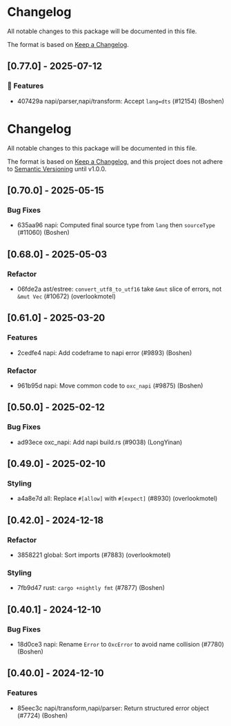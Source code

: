 # Changelog

All notable changes to this package will be documented in this file.

The format is based on [Keep a Changelog](https://keepachangelog.com/en/1.0.0).




## [0.77.0] - 2025-07-12

### 🚀 Features

- 407429a napi/parser,napi/transform: Accept `lang=dts` (#12154) (Boshen)









# Changelog

All notable changes to this package will be documented in this file.

The format is based on [Keep a Changelog](https://keepachangelog.com/en/1.0.0/), and this project does not adhere to [Semantic Versioning](https://semver.org/spec/v2.0.0.html) until v1.0.0.

## [0.70.0] - 2025-05-15

### Bug Fixes

- 635aa96 napi: Computed final source type from `lang` then `sourceType` (#11060) (Boshen)

## [0.68.0] - 2025-05-03

### Refactor

- 06fde2a ast/estree: `convert_utf8_to_utf16` take `&mut` slice of errors, not `&mut Vec` (#10672) (overlookmotel)

## [0.61.0] - 2025-03-20

### Features

- 2cedfe4 napi: Add codeframe to napi error (#9893) (Boshen)

### Refactor

- 961b95d napi: Move common code to `oxc_napi` (#9875) (Boshen)

## [0.50.0] - 2025-02-12

### Bug Fixes

- ad93ece oxc_napi: Add napi build.rs (#9038) (LongYinan)

## [0.49.0] - 2025-02-10

### Styling

- a4a8e7d all: Replace `#[allow]` with `#[expect]` (#8930) (overlookmotel)

## [0.42.0] - 2024-12-18

### Refactor

- 3858221 global: Sort imports (#7883) (overlookmotel)

### Styling

- 7fb9d47 rust: `cargo +nightly fmt` (#7877) (Boshen)

## [0.40.1] - 2024-12-10

### Bug Fixes

- 18d0ce3 napi: Rename `Error` to `OxcError` to avoid name collision (#7780) (Boshen)

## [0.40.0] - 2024-12-10

### Features

- 85eec3c napi/transform,napi/parser: Return structured error object (#7724) (Boshen)

